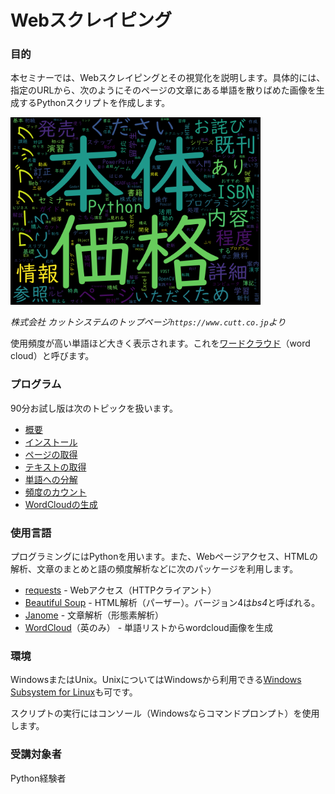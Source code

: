 # Webスクレイピング

### 目的

本セミナーでは、Webスクレイピングとその視覚化を説明します。具体的には、指定のURLから、次のようにそのページの文章にある単語を散りばめた画像を生成するPythonスクリプトを作成します。

<img src="./Images/www_cutt_co_jp.png" width="400">  

*株式会社 カットシステムのトップページ`https://www.cutt.co.jp`より*

使用頻度が高い単語ほど大きく表示されます。これを[ワードクラウド](https://ja.wikipedia.org/wiki/タグクラウド "LINK")（word cloud）と呼びます。


### プログラム

90分お試し版は次のトピックを扱います。

- [概要](./00-Overview.md "INTERNAL")
- [インストール](./01-Install.md "INTERNAL")
- [ページの取得](./02-GetPage.md "INTERNAL")
- [テキストの取得](./03-ExtractTexts.md "INTERNAL")
- [単語への分解](./04-Tokenize.md "INTERNAL")
- [頻度のカウント](./05-CalcProbs.md "INTERNAL")
- [WordCloudの生成](./06-GenerateWc.md "INTERNAL")

<!---
フルバージョン（休み時間を入れて6時間）では上記に続いて次のトピックを説明します（TBD）。

- クローリング
- 選択単語の検討 ... janome の特定の品詞のフィルタリング
- アンカーの選択 ... bs4.find()
- 英文のスクレイピング ... NLTK
- janome、NLTK を用いた単語頻度計算
--->

### 使用言語

プログラミングにはPythonを用います。また、Webページアクセス、HTMLの解析、文章のまとめと語の頻度解析などに次のパッケージを利用します。

- [requests](https://requests-docs-ja.readthedocs.io/en/latest/ "LINK") - Webアクセス（HTTPクライアント）
- [Beautiful Soup](http://kondou.com/BS4/ "LINK") - HTML解析（パーザー）。バージョン4は*bs4*と呼ばれる。
- [Janome](https://mocobeta.github.io/janome/ "LINK") - 文章解析（形態素解析）
- [WordCloud](http://amueller.github.io/word_cloud/ "LINK")（英のみ） - 単語リストからwordcloud画像を生成


### 環境

WindowsまたはUnix。UnixについてはWindowsから利用できる[Windows Subsystem for Linux](https://docs.microsoft.com/en-us/windows/wsl/ "LINK")も可です。

スクリプトの実行にはコンソール（Windowsならコマンドプロンプト）を使用します。


### 受講対象者

Python経験者